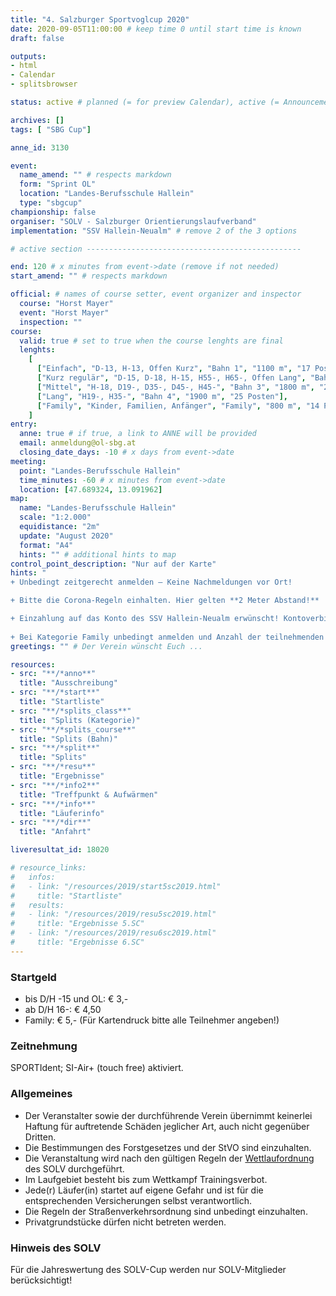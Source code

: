 ```yaml
---
title: "4. Salzburger Sportvoglcup 2020"
date: 2020-09-05T11:00:00 # keep time 0 until start time is known
draft: false

outputs:
- html
- Calendar
- splitsbrowser

status: active # planned (= for preview Calendar), active (= Announcement...), done (=Results...), canceled (for canceled events)

archives: []
tags: [ "SBG Cup"]

anne_id: 3130

event:
  name_amend: "" # respects markdown
  form: "Sprint OL"
  location: "Landes-Berufsschule Hallein"
  type: "sbgcup"
championship: false
organiser: "SOLV - Salzburger Orientierungslaufverband"
implementation: "SSV Hallein-Neualm" # remove 2 of the 3 options

# active section ------------------------------------------------

end: 120 # x minutes from event->date (remove if not needed)
start_amend: "" # respects markdown

official: # names of course setter, event organizer and inspector
  course: "Horst Mayer"
  event: "Horst Mayer"
  inspection: ""
course:
  valid: true # set to true when the course lenghts are final
  lenghts:
    [
      ["Einfach", "D-13, H-13, Offen Kurz", "Bahn 1", "1100 m", "17 Posten"],
      ["Kurz regulär", "D-15, D-18, H-15, H55-, H65-, Offen Lang", "Bahn 2", "1700 m", "21 Posten"],
      ["Mittel", "H-18, D19-, D35-, D45-, H45-", "Bahn 3", "1800 m", "24 Posten"],
      ["Lang", "H19-, H35-", "Bahn 4", "1900 m", "25 Posten"],
      ["Family", "Kinder, Familien, Anfänger", "Family", "800 m", "14 Posten"]
    ]
entry:
  anne: true # if true, a link to ANNE will be provided
  email: anmeldung@ol-sbg.at
  closing_date_days: -10 # x days from event->date
meeting:
  point: "Landes-Berufsschule Hallein"
  time_minutes: -60 # x minutes from event->date
  location: [47.689324, 13.091962]
map:
  name: "Landes-Berufsschule Hallein"
  scale: "1:2.000"
  equidistance: "2m"
  update: "August 2020"
  format: "A4"
  hints: "" # additional hints to map
control_point_description: "Nur auf der Karte"
hints: "
+ Unbedingt zeitgerecht anmelden – Keine Nachmeldungen vor Ort!

+ Bitte die Corona-Regeln einhalten. Hier gelten **2 Meter Abstand!**

+ Einzahlung auf das Konto des SSV Hallein-Neualm erwünscht! Kontoverbindung: IBAN: AT48 3502 2000 0201 0148
  
+ Bei Kategorie Family unbedingt anmelden und Anzahl der teilnehmenden Familienmitglieder angeben!"
greetings: "" # Der Verein wünscht Euch ...

resources:
- src: "**/*anno**"
  title: "Ausschreibung"
- src: "**/*start**"
  title: "Startliste"
- src: "**/*splits_class**"
  title: "Splits (Kategorie)"
- src: "**/*splits_course**"
  title: "Splits (Bahn)"
- src: "**/*split**"
  title: "Splits"
- src: "**/*resu**"
  title: "Ergebnisse"
- src: "**/*info2**"
  title: "Treffpunkt & Aufwärmen"
- src: "**/*info**"
  title: "Läuferinfo"
- src: "**/*dir**"
  title: "Anfahrt"

liveresultat_id: 18020

# resource_links:
#   infos:
#   - link: "/resources/2019/start5sc2019.html"
#     title: "Startliste"
#   results:
#   - link: "/resources/2019/resu5sc2019.html"
#     title: "Ergebnisse 5.SC"
#   - link: "/resources/2019/resu6sc2019.html"
#     title: "Ergebnisse 6.SC"
---
```


### Startgeld

- bis D/H -15 und OL: € 3,-
- ab D/H 16-: € 4,50
- Family: € 5,- (Für Kartendruck bitte alle Teilnehmer angeben!)

### Zeitnehmung

SPORTIdent; SI-Air+ (touch free) aktiviert.

### Allgemeines

- Der Veranstalter sowie der durchführende Verein übernimmt keinerlei Haftung für auftretende Schäden jeglicher Art, auch nicht gegenüber Dritten.
- Die Bestimmungen des Forstgesetzes und der StVO sind einzuhalten.
- Die Veranstaltung wird nach den gültigen Regeln der [Wettlaufordnung](../../wettlaufordnung) des SOLV durchgeführt.
- Im Laufgebiet besteht bis zum Wettkampf Trainingsverbot.
- Jede\(r) Läufer(in) startet auf eigene Gefahr und ist für die entsprechenden Versicherungen selbst verantwortlich.
- Die Regeln der Straßenverkehrsordnung sind unbedingt einzuhalten.
- Privatgrundstücke dürfen nicht betreten werden.

### Hinweis des SOLV

Für die Jahreswertung des SOLV-Cup werden nur SOLV-Mitglieder berücksichtigt!
